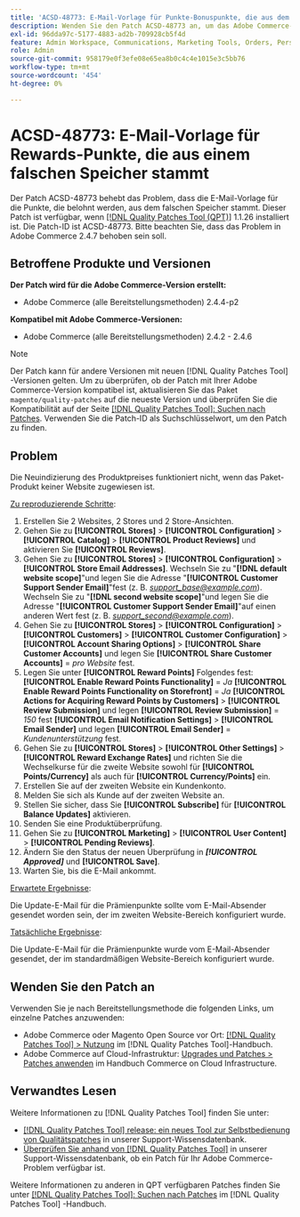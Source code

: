 ```yaml
---
title: 'ACSD-48773: E-Mail-Vorlage für Punkte-Bonuspunkte, die aus dem falschen Speicher genommen wurde'
description: Wenden Sie den Patch ACSD-48773 an, um das Adobe Commerce-Problem zu beheben, bei dem die E-Mail-Vorlage für die Punkte, die belohnt werden, aus dem falschen Store stammt.
exl-id: 96dda97c-5177-4883-ad2b-709928cb5f4d
feature: Admin Workspace, Communications, Marketing Tools, Orders, Personalization, Rewards
role: Admin
source-git-commit: 958179e0f3efe08e65ea8b0c4c4e1015e3c5bb76
workflow-type: tm+mt
source-wordcount: '454'
ht-degree: 0%

---
```


# ACSD-48773: E-Mail-Vorlage für Rewards-Punkte, die aus einem falschen Speicher stammt

Der Patch ACSD-48773 behebt das Problem, dass die E-Mail-Vorlage für die Punkte, die belohnt werden, aus dem falschen Speicher stammt. Dieser Patch ist verfügbar, wenn [[!DNL Quality Patches Tool (QPT)]](/help/announcements/adobe-commerce-announcements/magento-quality-patches-released-new-tool-to-self-serve-quality-patches.md) 1.1.26 installiert ist. Die Patch-ID ist ACSD-48773. Bitte beachten Sie, dass das Problem in Adobe Commerce 2.4.7 behoben sein soll.

## Betroffene Produkte und Versionen

**Der Patch wird für die Adobe Commerce-Version erstellt:**

* Adobe Commerce (alle Bereitstellungsmethoden) 2.4.4-p2

**Kompatibel mit Adobe Commerce-Versionen:**

* Adobe Commerce (alle Bereitstellungsmethoden) 2.4.2 - 2.4.6

>[!NOTE]
>
>Der Patch kann für andere Versionen mit neuen [!DNL Quality Patches Tool] -Versionen gelten. Um zu überprüfen, ob der Patch mit Ihrer Adobe Commerce-Version kompatibel ist, aktualisieren Sie das Paket `magento/quality-patches` auf die neueste Version und überprüfen Sie die Kompatibilität auf der Seite [[!DNL Quality Patches Tool]: Suchen nach Patches](https://experienceleague.adobe.com/tools/commerce-quality-patches/index.html). Verwenden Sie die Patch-ID als Suchschlüsselwort, um den Patch zu finden.

## Problem

Die Neuindizierung des Produktpreises funktioniert nicht, wenn das Paket-Produkt keiner Website zugewiesen ist.

<u>Zu reproduzierende Schritte</u>:

1. Erstellen Sie 2 Websites, 2 Stores und 2 Store-Ansichten.
1. Gehen Sie zu **[!UICONTROL Stores]** > **[!UICONTROL Configuration]** > **[!UICONTROL Catalog]** > **[!UICONTROL Product Reviews]** und aktivieren Sie **[!UICONTROL Reviews]**.
1. Gehen Sie zu **[!UICONTROL Stores]** > **[!UICONTROL Configuration]** > **[!UICONTROL Store Email Addresses]**.
Wechseln Sie zu &quot;**[!DNL default website scope]**&quot;und legen Sie die Adresse &quot;**[!UICONTROL Customer Support Sender Email]**&quot;fest (z. B. *support_base@example.com*).
Wechseln Sie zu &quot;**[!DNL second website scope]**&quot;und legen Sie die Adresse &quot;**[!UICONTROL Customer Support Sender Email]**&quot;auf einen anderen Wert fest (z. B. *support_second@example.com*).
1. Gehen Sie zu **[!UICONTROL Stores]** > **[!UICONTROL Configuration]** > **[!UICONTROL Customers]** > **[!UICONTROL Customer Configuration]** > **[!UICONTROL Account Sharing Options]** > **[!UICONTROL Share Customer Accounts]** und legen Sie **[!UICONTROL Share Customer Accounts]** = *pro Website* fest.
1. Legen Sie unter **[!UICONTROL Reward Points]** Folgendes fest:
   **[!UICONTROL Enable Reward Points Functionality]** = *Ja*
   **[!UICONTROL Enable Reward Points Functionality on Storefront]** = *Ja*
   **[!UICONTROL Actions for Acquiring Reward Points by Customers]** > **[!UICONTROL Review Submission]** und legen **[!UICONTROL Review Submission]** = *150* fest
   **[!UICONTROL Email Notification Settings]** > **[!UICONTROL Email Sender]** und legen **[!UICONTROL Email Sender]** = *Kundenunterstützung* fest.
1. Gehen Sie zu **[!UICONTROL Stores]** > **[!UICONTROL Other Settings]** > **[!UICONTROL Reward Exchange Rates]** und richten Sie die Wechselkurse für die zweite Website sowohl für **[!UICONTROL Points/Currency]** als auch für **[!UICONTROL Currency/Points]** ein.
1. Erstellen Sie auf der zweiten Website ein Kundenkonto.
1. Melden Sie sich als Kunde auf der zweiten Website an.
1. Stellen Sie sicher, dass Sie **[!UICONTROL Subscribe]** für **[!UICONTROL Balance Updates]** aktivieren.
1. Senden Sie eine Produktüberprüfung.
1. Gehen Sie zu **[!UICONTROL Marketing]** > **[!UICONTROL User Content]** > **[!UICONTROL Pending Reviews]**.
1. Ändern Sie den Status der neuen Überprüfung in ***[!UICONTROL Approved]*** und **[!UICONTROL Save]**.
1. Warten Sie, bis die E-Mail ankommt.

<u>Erwartete Ergebnisse</u>:

Die Update-E-Mail für die Prämienpunkte sollte vom E-Mail-Absender gesendet worden sein, der im zweiten Website-Bereich konfiguriert wurde.

<u>Tatsächliche Ergebnisse</u>:

Die Update-E-Mail für die Prämienpunkte wurde vom E-Mail-Absender gesendet, der im standardmäßigen Website-Bereich konfiguriert wurde.

## Wenden Sie den Patch an

Verwenden Sie je nach Bereitstellungsmethode die folgenden Links, um einzelne Patches anzuwenden:

* Adobe Commerce oder Magento Open Source vor Ort: [[!DNL Quality Patches Tool] > Nutzung](https://experienceleague.adobe.com/docs/commerce-operations/tools/quality-patches-tool/usage.html) im [!DNL Quality Patches Tool]-Handbuch.
* Adobe Commerce auf Cloud-Infrastruktur: [Upgrades und Patches > Patches anwenden](https://experienceleague.adobe.com/docs/commerce-cloud-service/user-guide/develop/upgrade/apply-patches.html) im Handbuch Commerce on Cloud Infrastructure.

## Verwandtes Lesen

Weitere Informationen zu [!DNL Quality Patches Tool] finden Sie unter:

* [[!DNL Quality Patches Tool] release: ein neues Tool zur Selbstbedienung von Qualitätspatches](/help/announcements/adobe-commerce-announcements/magento-quality-patches-released-new-tool-to-self-serve-quality-patches.md) in unserer Support-Wissensdatenbank.
* [Überprüfen Sie anhand von  [!DNL Quality Patches Tool]](/help/support-tools/patches-available-in-qpt-tool/check-patch-for-magento-issue-with-magento-quality-patches.md) in unserer Support-Wissensdatenbank, ob ein Patch für Ihr Adobe Commerce-Problem verfügbar ist.

Weitere Informationen zu anderen in QPT verfügbaren Patches finden Sie unter [[!DNL Quality Patches Tool]: Suchen nach Patches](https://experienceleague.adobe.com/tools/commerce-quality-patches/index.html) im [!DNL Quality Patches Tool] -Handbuch.
